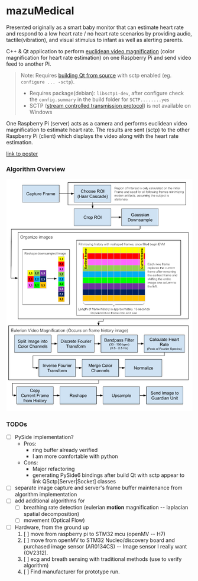 # mazuMedical

Presented originally as a smart baby monitor that can estimate heart rate and respond to a low heart rate / no heart rate scenarios by providing audio, tactile(vibration), and visual stimulus to infant as well as alerting parents.

C++ & Qt application to perform [euclidean video magnification](http://people.csail.mit.edu/mrub/evm/) (color magnification for heart rate estimation) on one Raspberry Pi and send video feed to another Pi.

> Note: Requires [building Qt from source](https://wiki.qt.io/Building_Qt_6_from_Git) with sctp enabled (eg. `configure ... -sctp`). 
> - Requires package(debian): `libsctp1-dev`, after configure check the `config.summary` in the build folder for `SCTP........yes`
> - SCTP ([stream controlled transmission protocol](https://en.wikipedia.org/wiki/Stream_Control_Transmission_Protocol)) is not available on Windows

One Raspberry Pi (server) acts as a camera and performs euclidean video magnification to estimate heart rate. The results are sent (sctp) to the other Raspberry Pi (client) which displays the video along with the heart rate estimation. 

[link to poster](./resources/imgs/MazuMedicalPoster.pdf)

### Algorithm Overview
![Algorithm overview](./resources/imgs/Poster_Camera_unit.png)

### TODOs
- [ ] PySide implementation? 
  - Pros:
    - ring buffer already verified 
    - I am more comfortable with python
  - Cons: 
    - Major refactoring
    - generating PySide6 bindings after build Qt with sctp appear to link QSctp[Server|Socket] classes
- [ ] separate image capture and server's frame buffer maintenance from algorithm implementation
- [ ] add additional algorithms for
  - [ ] breathing rate detection (eulerian **motion** magnification -- laplacian spatial decomposition)
  - [ ] movement (Optical Flow)
- [ ] Hardware, from the ground up 
  1. [ ] move from raspberry pi to STM32 mcu (openMV -- H7)
  2. [ ] move from openMV to STM32 Nucleo/discovery board and purchased image sensor (AR0134CS) -- Image sensor I really want (OV2312).
  3. [ ] ecg and breath sensing with traditional methods (use to verify algorithm)
  3. [ ] Find manufacturer for prototype run.

